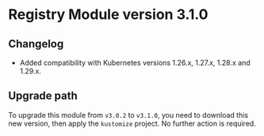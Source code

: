 # Registry Module version 3.1.0

## Changelog
- Added compatibility with Kubernetes versions 1.26.x, 1.27.x, 1.28.x and 1.29.x.

## Upgrade path

To upgrade this module from `v3.0.2` to `v3.1.0`, you need to download this new version, then apply the `kustomize` project. No further action is required.